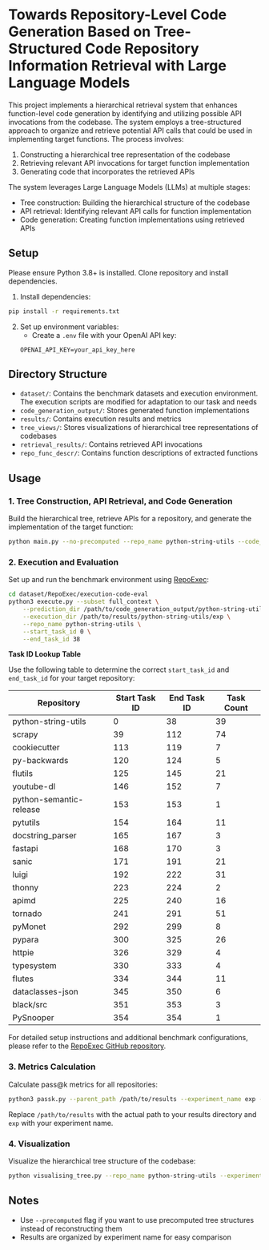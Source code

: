 # Towards Repository-Level Code Generation Based on Tree-Structured Code Repository Information Retrieval with Large Language Models

This project implements a hierarchical retrieval system that enhances function-level code generation by identifying and utilizing possible API invocations from the codebase. The system employs a tree-structured approach to organize and retrieve potential API calls that could be used in implementing target functions. The process involves:

1. Constructing a hierarchical tree representation of the codebase
2. Retrieving relevant API invocations for target function implementation
3. Generating code that incorporates the retrieved APIs

The system leverages Large Language Models (LLMs) at multiple stages:
- Tree construction: Building the hierarchical structure of the codebase
- API retrieval: Identifying relevant API calls for function implementation
- Code generation: Creating function implementations using retrieved APIs

## Setup

Please ensure Python 3.8+ is installed. Clone repository and install dependencies.


1. Install dependencies:
```bash
pip install -r requirements.txt
```

2. Set up environment variables:
   - Create a `.env` file with your OpenAI API key:
   ```
   OPENAI_API_KEY=your_api_key_here
   ```

## Directory Structure

- `dataset/`: Contains the benchmark datasets and execution environment. The execution scripts are modified for adaptation to our task and needs
- `code_generation_output/`: Stores generated function implementations
- `results/`: Contains execution results and metrics
- `tree_views/`: Stores visualizations of hierarchical tree representations of codebases
- `retrieval_results/`: Contains retrieved API invocations
- `repo_func_descr/`: Contains function descriptions of extracted functions

## Usage

### 1. Tree Construction, API Retrieval, and Code Generation

Build the hierarchical tree, retrieve APIs for a repository, and generate the implementation of the target function:
```bash
python main.py --no-precomputed --repo_name python-string-utils --code_generator_model GPT4.1Mini --experiment exp --code_generation_output --clustering_method HDBSCAN --n_samples 5
```

### 2. Execution and Evaluation

Set up and run the benchmark environment using [RepoExec](https://github.com/FSoft-AI4Code/RepoExec):
```bash
cd dataset/RepoExec/execution-code-eval
python3 execute.py --subset full_context \
    --prediction_dir /path/to/code_generation_output/python-string-utils/exp \
    --execution_dir /path/to/results/python-string-utils/exp \
    --repo_name python-string-utils \
    --start_task_id 0 \
    --end_task_id 38
```

**Task ID Lookup Table**

Use the following table to determine the correct `start_task_id` and `end_task_id` for your target repository:

| Repository | Start Task ID | End Task ID | Task Count |
|------------|---------------|-------------|------------|
| python-string-utils | 0 | 38 | 39 |
| scrapy | 39 | 112 | 74 |
| cookiecutter | 113 | 119 | 7 |
| py-backwards | 120 | 124 | 5 |
| flutils | 125 | 145 | 21 |
| youtube-dl | 146 | 152 | 7 |
| python-semantic-release | 153 | 153 | 1 |
| pytutils | 154 | 164 | 11 |
| docstring_parser | 165 | 167 | 3 |
| fastapi | 168 | 170 | 3 |
| sanic | 171 | 191 | 21 |
| luigi | 192 | 222 | 31 |
| thonny | 223 | 224 | 2 |
| apimd | 225 | 240 | 16 |
| tornado | 241 | 291 | 51 |
| pyMonet | 292 | 299 | 8 |
| pypara | 300 | 325 | 26 |
| httpie | 326 | 329 | 4 |
| typesystem | 330 | 333 | 4 |
| flutes | 334 | 344 | 11 |
| dataclasses-json | 345 | 350 | 6 |
| black/src | 351 | 353 | 3 |
| PySnooper | 354 | 354 | 1 |

For detailed setup instructions and additional benchmark configurations, please refer to the [RepoExec GitHub repository](https://github.com/FSoft-AI4Code/RepoExec).

### 3. Metrics Calculation

Calculate pass@k metrics for all repositories:
```bash
python3 passk.py --parent_path /path/to/results --experiment_name exp --n_samples 5 --isContained
```

Replace `/path/to/results` with the actual path to your results directory and `exp` with your experiment name.

### 4. Visualization

Visualize the hierarchical tree structure of the codebase:
```bash
python visualising_tree.py --repo_name python-string-utils --experiment exp
```

## Notes

- Use `--precomputed` flag if you want to use precomputed tree structures instead of reconstructing them
- Results are organized by experiment name for easy comparison